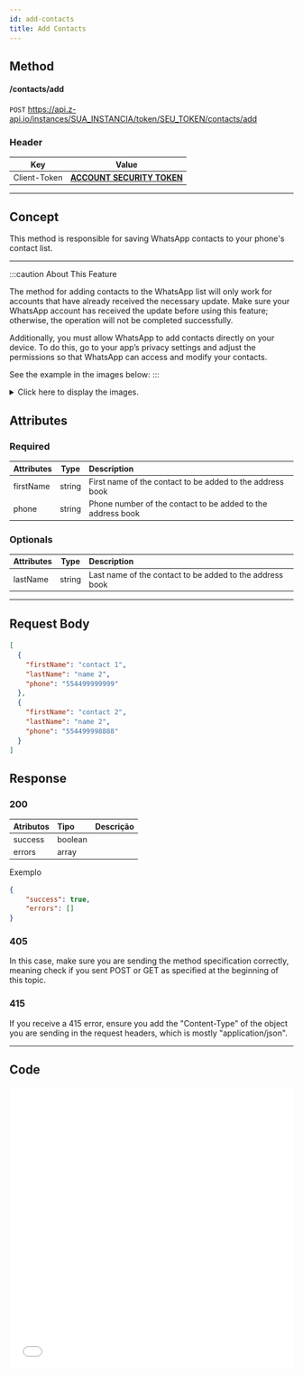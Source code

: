 ```yaml
---
id: add-contacts
title: Add Contacts
---
```


## Method

#### /contacts/add

`POST` https://api.z-api.io/instances/SUA_INSTANCIA/token/SEU_TOKEN/contacts/add

### Header

|      Key       |            Value            |
| :------------: |     :-----------------:     |
|  Client-Token  | **[ACCOUNT SECURITY TOKEN](../security/client-token)** |
---

## Concept

This method is responsible for saving WhatsApp contacts to your phone's contact list.

---

:::caution About This Feature

The method for adding contacts to the WhatsApp list will only work for accounts that have already received the necessary update. Make sure your WhatsApp account has received the update before using this feature; otherwise, the operation will not be completed successfully.

Additionally, you must allow WhatsApp to add contacts directly on your device. To do this, go to your app’s privacy settings and adjust the permissions so that WhatsApp can access and modify your contacts.

See the example in the images below: 
:::

<details>
 <summary>Click here to display the images.</summary>

![img](../../../../../img/add-contacts1.jpeg) 
![img](../../../../../img/add-contacts2.jpeg)
</details>

## Attributes

### Required

| Attributes | Type   | Description                                             |
| :--------- | :----: | :------------------------------------------------------ |
| firstName  | string | First name of the contact to be added to the address book |
| phone      | string | Phone number of the contact to be added to the address book | 

### Optionals 

| Attributes | Type   | Description |
| :--------  | :----: | :-------- |
| lastName   | string | Last name of the contact to be added to the address book  |

---

## Request Body

```json
[
  {
    "firstName": "contact 1",
    "lastName": "name 2",
    "phone": "554499999999"
  },
  {
    "firstName": "contact 2",
    "lastName": "name 2",
    "phone": "554499998888"
  }
]
```

## Response

### 200

| Atributos | Tipo  | Descrição |
| :-- | :-- | :--   |
| success | boolean |  |
| errors  | array   |  |

Exemplo

```json
{
    "success": true,
    "errors": []
}
```

### 405

In this case, make sure you are sending the method specification correctly, meaning check if you sent POST or GET as specified at the beginning of this topic.

### 415

If you receive a 415 error, ensure you add the "Content-Type" of the object you are sending in the request headers, which is mostly "application/json".

---

## Code

<iframe src="//api.apiembed.com/?source=https://raw.githubusercontent.com/Z-API/z-api-docs/main/json-examples/add-contacts.json&targets=all" frameborder="0" scrolling="no" width="100%" height="500px" seamless></iframe>
